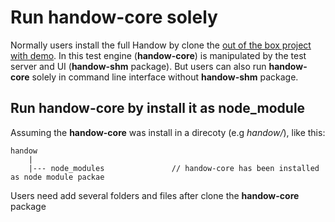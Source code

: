 # Run handow-core solely

Normally users install the full Handow by clone the [out of the box project with demo](https://github.com/newlifewj/handow-seed). In this test engine (**handow-core**) is manipulated by the test server and UI (**handow-shm** package). But users can also run **handow-core** solely in command line interface without **handow-shm** package.

## Run handow-core by install it as node_module

Assuming the **handow-core** was install in a direcoty (e.g _handow/_), like this:

```
handow
    |
    |--- node_modules               // handow-core has been installed as node module packae
```


Users need add several folders and files after clone the **handow-core** package